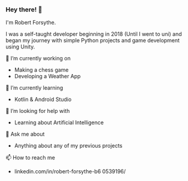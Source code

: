 ### Hey there! 👋
I'm Robert Forsythe.

I was a self-taught developer beginning in 2018 (Until I went to uni) and began my journey with simple Python projects and game development using Unity.

🔭 I’m currently working on
- Making a chess game
- Developing a Weather App

🌱 I’m currently learning
- Kotlin & Android Studio

🤔 I’m looking for help with
- Learning about Artificial Intelligence
  
💬 Ask me about
- Anything about any of my previous projects

📫 How to reach me
- linkedin.com/in/robert-forsythe-b6 0539196/


